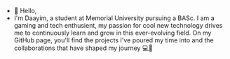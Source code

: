 - 👋 Hello, 
- I'm Daayim, a student at Memorial University pursuing a BASc. I am a gaming and tech enthusient, my passion for cool new technology drives me to continuously learn and grow in this ever-evolving field. On my GitHub page, you'll find the projects I've poured my time into and the collaborations that have shaped my journey 💻🤝
<!---
Daayim/Daayim is a ✨ special ✨ repository because its `README.md` (this file) appears on your GitHub profile.
You can click the Preview link to take a look at your changes.
--->
